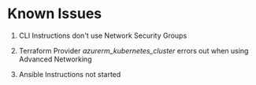 # Known Issues

1. CLI Instructions don't use Network Security Groups

1. Terraform Provider _azurerm_kubernetes_cluster_ errors out when using Advanced Networking

1. Ansible Instructions not started